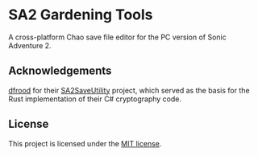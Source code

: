 # SA2 Gardening Tools

A cross-platform Chao save file editor for the PC version of Sonic Adventure 2.

## Acknowledgements

[dfrood](https://github.com/dfrood) for their [SA2SaveUtility](https://github.com/dfrood) project, which served as the basis for the Rust implementation of their C# cryptography code.

## License

This project is licensed under the [MIT license](LICENSE).
